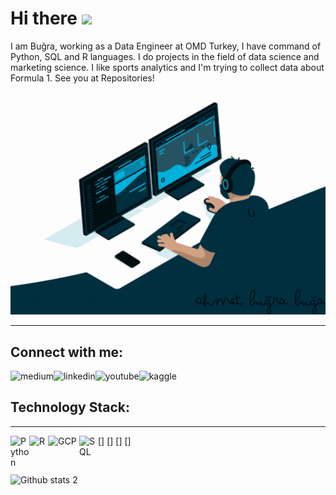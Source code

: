 # Hi there <img src="https://raw.githubusercontent.com/MartinHeinz/MartinHeinz/master/wave.gif" width="30px">

I am Buğra, working as a Data Engineer at OMD Turkey, I have command of Python, SQL and R languages. I do projects in the field of data science and marketing science. I like sports analytics and I'm trying to collect data about Formula 1.
See you at Repositories!
 


<p align="center">
  <img src="https://github.com/bugrabuga/bugrabuga/blob/main/ab.gif" alt="animated" />
</p>

--------------------------------------------------
## Connect with me:

[<img align="left" alt="medium" src="https://img.shields.io/badge/medium-%2312100E.svg?&style=for-the-badge&logo=medium&logoColor=white" />][blog]
[<img align="left" alt="linkedin" src="https://img.shields.io/badge/linkedin-%2312100E.svg?&style=for-the-badge&logo=linkedin&logoColor=blue" />][linked]
[<img align="left" alt="youtube" src="https://img.shields.io/badge/YouTube-%2312100E.svg?&style=for-the-badge&logo=YouTube&logoColor=red" />][youtube]
[<img align="left" alt="kaggle" src="https://img.shields.io/badge/kaggle-%2312100E.svg?&style=for-the-badge&logo=kaggle&logoColor=blue" />][kaggle]

 
[blog]: https://bugaahmetbugra.medium.com
[linked]: https://linkedin.com/in/ahmetbugrabuga
[youtube]: https://www.youtube.com/channel/UCz6sMOizbHqYs3ID9_lqJvQ
[kaggle]: https://www.kaggle.com/ahmetburabua

<br/>

## Technology Stack:
 ---------
[<img align="left" alt="Python" width="30px" src="https://upload.wikimedia.org/wikipedia/commons/thumb/c/c3/Python-logo-notext.svg/1200px-Python-logo-notext.svg.png" />]
[<img align="left" alt="R" width="30px" src="https://upload.wikimedia.org/wikipedia/commons/thumb/1/1b/R_logo.svg/991px-R_logo.svg.png" />]
[<img align="left" alt="GCP" width="50px" src="https://cloud.google.com/_static/cloud/images/social-icon-google-cloud-1200-630.png" />]
[<img align="left" alt="SQL" width="30px" src="https://e7.pngegg.com/pngimages/170/924/png-clipart-microsoft-sql-server-microsoft-azure-sql-database-microsoft-text-logo-thumbnail.png" />]





<br/>



![Github stats 2](https://github-readme-stats.vercel.app/api?username=bugrabuga&show_icons=true&theme=radical)


